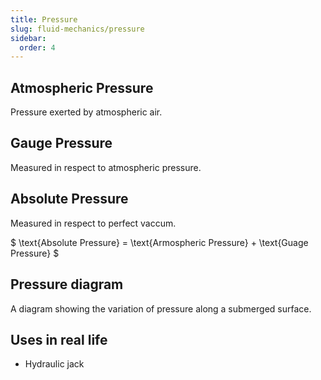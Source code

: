 ```yaml
---
title: Pressure
slug: fluid-mechanics/pressure
sidebar:
  order: 4
---
```


## Atmospheric Pressure

Pressure exerted by atmospheric air.

## Gauge Pressure

Measured in respect to atmospheric pressure.

## Absolute Pressure

Measured in respect to perfect vaccum.

$ \text{Absolute Pressure} = \text{Armospheric Pressure} + \text{Guage Pressure}
$

## Pressure diagram

A diagram showing the variation of pressure along a submerged surface.

## Uses in real life

- Hydraulic jack
